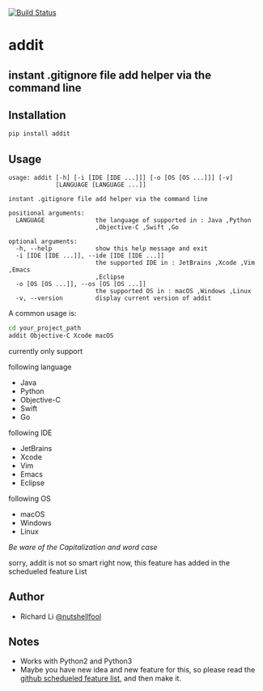 [![Build Status](https://travis-ci.org/nutshellfool/addit.svg?branch=master)](https://travis-ci.org/nutshellfool/addit)
# addit
## instant .gitignore file add helper via the command line

## Installation
```Bash
pip install addit
```

## Usage
```
usage: addit [-h] [-i [IDE [IDE ...]]] [-o [OS [OS ...]]] [-v]
             [LANGUAGE [LANGUAGE ...]]

instant .gitignore file add helper via the command line

positional arguments:
  LANGUAGE              the language of supported in : Java ,Python
                        ,Objective-C ,Swift ,Go

optional arguments:
  -h, --help            show this help message and exit
  -i [IDE [IDE ...]], --ide [IDE [IDE ...]]
                        the supported IDE in : JetBrains ,Xcode ,Vim ,Emacs
                        ,Eclipse
  -o [OS [OS ...]], --os [OS [OS ...]]
                        the supported OS in : macOS ,Windows ,Linux
  -v, --version         display current version of addit
```
A common usage is:  
```Bash
cd your_project_path
addit Objective-C Xcode macOS
```

currently only support  

following language
* Java
* Python
* Objective-C
* Swift
* Go

following IDE
* JetBrains
* Xcode
* Vim
* Emacs
* Eclipse

following OS  
* macOS
* Windows
* Linux


*Be ware of the Capitalization and word case*  

sorry, addit is not so smart right now, this feature has added in the schedueled feature List

## Author
* Richard Li [@nutshellfool](https://twitter.com/nutshellfool)

## Notes
* Works with Python2 and Python3
* Maybe you have new idea and new feature for this, so please read the [github schedueled feature list](https://github.com/nutshellfool/addit/issues/1), and then make it.
